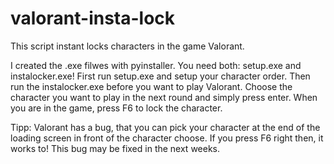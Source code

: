 # valorant-insta-lock
This script instant locks characters in the game Valorant.

I created the .exe filwes with pyinstaller. You need both: setup.exe and instalocker.exe! 
First run setup.exe and setup your character order. Then run the instalocker.exe before you want to play Valorant. Choose the character you want to play in the next round and simply press enter. 
When you are in the game, press F6 to lock the character. 

Tipp: 
Valorant has a bug, that you can pick your character at the end of the loading screen in front of the character choose. If you press F6 right then, it works to! 
This bug may be fixed in the next weeks. 
